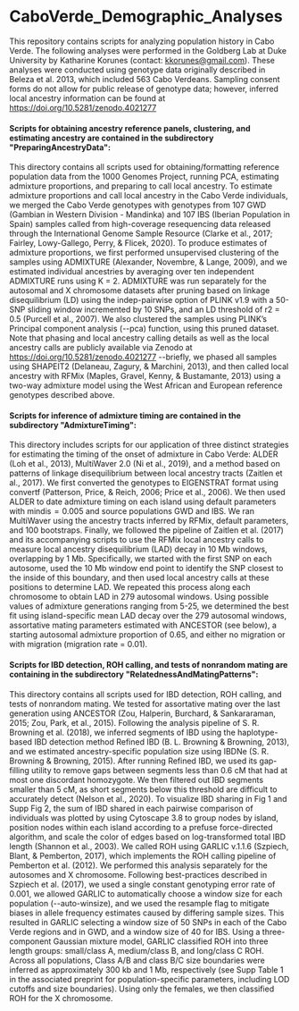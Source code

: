 # CaboVerde_Demographic_Analyses
This repository contains scripts for analyzing population history in Cabo Verde. The following analyses were performed in the Goldberg Lab at Duke University by Katharine Korunes (contact: kkorunes@gmail.com). These analyses were conducted using genotype data originally described in Beleza et al. 2013, which included 563 Cabo Verdeans. Sampling consent forms do not allow for public release of genotype data; however, inferred local ancestry information can be found at https://doi.org/10.5281/zenodo.4021277

#### Scripts for obtaining ancestry reference panels, clustering, and estimating ancestry are contained in the subdirectory "PreparingAncestryData":
This directory contains all scripts used for obtaining/formatting reference population data from the 1000 Genomes Project, running PCA, estimating admixture proportions, and preparing to call local ancestry. To estimate admixture proportions and call local ancestry in the Cabo Verde individuals, we merged the Cabo Verde genotypes with genotypes from 107 GWD (Gambian in Western Division - Mandinka) and 107 IBS (Iberian Population in Spain) samples called from high-coverage resequencing data released through the International Genome Sample Resource (Clarke et al., 2017; Fairley, Lowy-Gallego, Perry, & Flicek, 2020). To produce estimates of admixture proportions, we first performed unsupervised clustering of the samples using ADMIXTURE (Alexander, Novembre, & Lange, 2009), and we estimated individual ancestries by averaging over ten independent ADMIXTURE runs using K = 2. ADMIXTURE was run separately for the autosomal and X chromosome datasets after pruning based on linkage disequilibrium (LD) using the indep-pairwise option of PLINK v1.9 with a 50-SNP sliding window incremented by 10 SNPs, and an LD threshold of r2 = 0.5 (Purcell et al., 2007). We also clustered the samples using PLINK’s Principal component analysis (--pca) function, using this pruned dataset. Note that phasing and local ancestry calling details as well as the local ancestry calls are publicly available via Zenodo at https://doi.org/10.5281/zenodo.4021277 --briefly, we phased all samples using SHAPEIT2 (Delaneau, Zagury, & Marchini, 2013), and then called local ancestry with RFMix (Maples, Gravel, Kenny, & Bustamante, 2013) using a two-way admixture model using the West African and European reference genotypes described above.

#### Scripts for inference of admixture timing are contained in the subdirectory "AdmixtureTiming":
This directory includes scripts for our application of three distinct strategies for estimating the timing of the onset of admixture in Cabo Verde: ALDER (Loh et al., 2013), MultiWaver 2.0 (Ni et al., 2019), and a method based on patterns of linkage disequilibrium between local ancestry tracts (Zaitlen et al., 2017). We first converted the genotypes to EIGENSTRAT format using convertf (Patterson, Price, & Reich, 2006; Price et al., 2006). We then used ALDER to date admixture timing on each island using default parameters with mindis  =  0.005 and source populations GWD and IBS. We ran MultiWaver using the ancestry tracts inferred by RFMix, default parameters, and 100 bootstraps. Finally, we followed the pipeline of Zaitlen et al. (2017) and its accompanying scripts to use the RFMix local ancestry calls to measure local ancestry disequilibrium (LAD) decay in 10 Mb windows, overlapping by 1 Mb. Specifically, we started with the first SNP on each autosome, used the 10 Mb window end point to identify the SNP closest to the inside of this boundary, and then used local ancestry calls at these positions to determine LAD. We repeated this process along each chromosome to obtain LAD in 279 autosomal windows. Using possible values of admixture generations ranging from 5-25, we determined the best fit using island-specific mean LAD decay over the 279 autosomal windows, assortative mating parameters estimated with ANCESTOR (see below), a starting autosomal admixture proportion of 0.65, and either no migration or with migration (migration rate = 0.01).

#### Scripts for IBD detection, ROH calling, and tests of nonrandom mating are containing in the subdirectory "RelatednessAndMatingPatterns":
This directory contains all scripts used for IBD detection, ROH calling, and tests of nonrandom mating. We tested for assortative mating over the last generation using ANCESTOR (Zou, Halperin, Burchard, & Sankararaman, 2015; Zou, Park, et al., 2015). Following the analysis pipeline of S. R. Browning et al. (2018), we inferred segments of IBD using the haplotype-based IBD detection method Refined IBD (B. L. Browning & Browning, 2013), and we estimated ancestry-specific population size using IBDNe (S. R. Browning & Browning, 2015). After running Refined IBD, we used its gap-filling utility to remove gaps between segments less than 0.6 cM that had at most one discordant homozygote. We then filtered out IBD segments smaller than 5 cM, as short segments below this threshold are difficult to accurately detect (Nelson et al., 2020). To visualize IBD sharing in Fig 1 and Supp Fig 2, the sum of IBD shared in each pairwise comparison of individuals was plotted by using Cytoscape 3.8 to group nodes by island, position nodes within each island according to a prefuse force-directed algorithm, and scale the color of edges based on log-transformed total IBD length (Shannon et al., 2003). We called ROH using GARLIC v.1.1.6 (Szpiech, Blant, & Pemberton, 2017), which implements the ROH calling pipeline of Pemberton et al. (2012). We performed this analysis separately for the autosomes and X chromosome. Following best-practices described in Szpiech et al. (2017), we used a single constant genotyping error rate of 0.001, we allowed GARLIC to automatically choose a window size for each population (--auto-winsize), and we used the resample flag to mitigate biases in allele frequency estimates caused by differing sample sizes. This resulted in GARLIC selecting a window size of 50 SNPs in each of the Cabo Verde regions and in GWD, and a window size of 40 for IBS. Using a three-component Gaussian mixture model, GARLIC classified ROH into three length groups: small/class A, medium/class B, and long/class C ROH. Across all populations, Class A/B and class B/C size boundaries were inferred as approximately 300 kb and 1 Mb, respectively (see Supp Table 1 in the associated preprint for population-specific parameters, including LOD cutoffs and size boundaries). Using only the females, we then classified ROH for the X chromosome.
